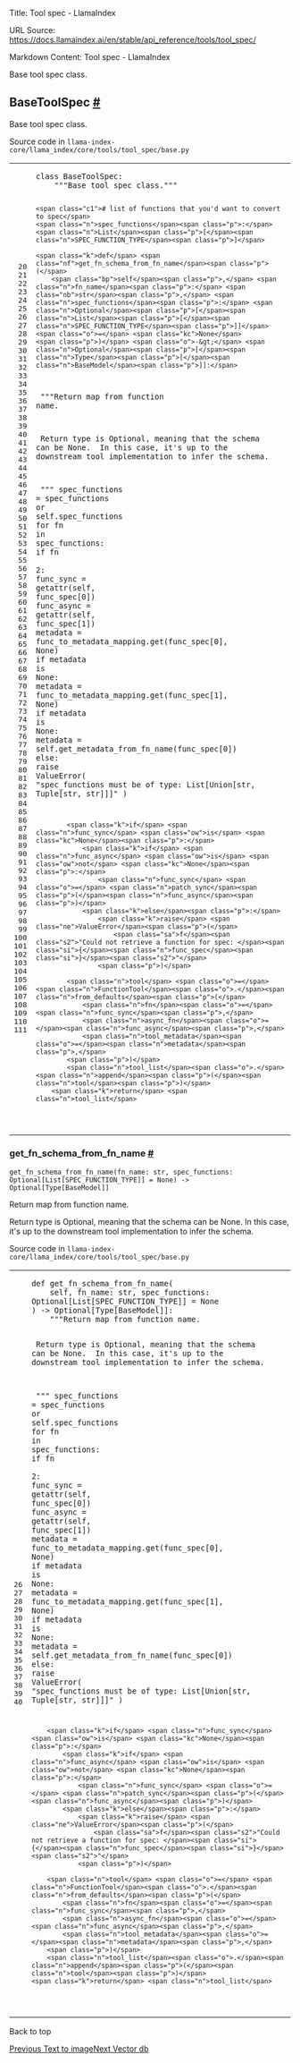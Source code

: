 Title: Tool spec - LlamaIndex

URL Source: https://docs.llamaindex.ai/en/stable/api_reference/tools/tool_spec/

Markdown Content:
Tool spec - LlamaIndex


Base tool spec class.

BaseToolSpec [#](https://docs.llamaindex.ai/en/stable/api_reference/tools/tool_spec/#llama_index.core.tools.tool_spec.base.BaseToolSpec "Permanent link")
---------------------------------------------------------------------------------------------------------------------------------------------------------

Base tool spec class.

Source code in `llama-index-core/llama_index/core/tools/tool_spec/base.py`

<table class="highlighttable"><tbody><tr><td class="linenos"><div class="linenodiv"><pre><span></span><span class="normal"> 20</span>
<span class="normal"> 21</span>
<span class="normal"> 22</span>
<span class="normal"> 23</span>
<span class="normal"> 24</span>
<span class="normal"> 25</span>
<span class="normal"> 26</span>
<span class="normal"> 27</span>
<span class="normal"> 28</span>
<span class="normal"> 29</span>
<span class="normal"> 30</span>
<span class="normal"> 31</span>
<span class="normal"> 32</span>
<span class="normal"> 33</span>
<span class="normal"> 34</span>
<span class="normal"> 35</span>
<span class="normal"> 36</span>
<span class="normal"> 37</span>
<span class="normal"> 38</span>
<span class="normal"> 39</span>
<span class="normal"> 40</span>
<span class="normal"> 41</span>
<span class="normal"> 42</span>
<span class="normal"> 43</span>
<span class="normal"> 44</span>
<span class="normal"> 45</span>
<span class="normal"> 46</span>
<span class="normal"> 47</span>
<span class="normal"> 48</span>
<span class="normal"> 49</span>
<span class="normal"> 50</span>
<span class="normal"> 51</span>
<span class="normal"> 52</span>
<span class="normal"> 53</span>
<span class="normal"> 54</span>
<span class="normal"> 55</span>
<span class="normal"> 56</span>
<span class="normal"> 57</span>
<span class="normal"> 58</span>
<span class="normal"> 59</span>
<span class="normal"> 60</span>
<span class="normal"> 61</span>
<span class="normal"> 62</span>
<span class="normal"> 63</span>
<span class="normal"> 64</span>
<span class="normal"> 65</span>
<span class="normal"> 66</span>
<span class="normal"> 67</span>
<span class="normal"> 68</span>
<span class="normal"> 69</span>
<span class="normal"> 70</span>
<span class="normal"> 71</span>
<span class="normal"> 72</span>
<span class="normal"> 73</span>
<span class="normal"> 74</span>
<span class="normal"> 75</span>
<span class="normal"> 76</span>
<span class="normal"> 77</span>
<span class="normal"> 78</span>
<span class="normal"> 79</span>
<span class="normal"> 80</span>
<span class="normal"> 81</span>
<span class="normal"> 82</span>
<span class="normal"> 83</span>
<span class="normal"> 84</span>
<span class="normal"> 85</span>
<span class="normal"> 86</span>
<span class="normal"> 87</span>
<span class="normal"> 88</span>
<span class="normal"> 89</span>
<span class="normal"> 90</span>
<span class="normal"> 91</span>
<span class="normal"> 92</span>
<span class="normal"> 93</span>
<span class="normal"> 94</span>
<span class="normal"> 95</span>
<span class="normal"> 96</span>
<span class="normal"> 97</span>
<span class="normal"> 98</span>
<span class="normal"> 99</span>
<span class="normal">100</span>
<span class="normal">101</span>
<span class="normal">102</span>
<span class="normal">103</span>
<span class="normal">104</span>
<span class="normal">105</span>
<span class="normal">106</span>
<span class="normal">107</span>
<span class="normal">108</span>
<span class="normal">109</span>
<span class="normal">110</span>
<span class="normal">111</span></pre></div></td><td class="code"><div><pre><span></span><code><span class="k">class</span> <span class="nc">BaseToolSpec</span><span class="p">:</span>
<span class="w">    </span><span class="sd">"""Base tool spec class."""</span>

    <span class="c1"># list of functions that you'd want to convert to spec</span>
    <span class="n">spec_functions</span><span class="p">:</span> <span class="n">List</span><span class="p">[</span><span class="n">SPEC_FUNCTION_TYPE</span><span class="p">]</span>

    <span class="k">def</span> <span class="nf">get_fn_schema_from_fn_name</span><span class="p">(</span>
        <span class="bp">self</span><span class="p">,</span> <span class="n">fn_name</span><span class="p">:</span> <span class="nb">str</span><span class="p">,</span> <span class="n">spec_functions</span><span class="p">:</span> <span class="n">Optional</span><span class="p">[</span><span class="n">List</span><span class="p">[</span><span class="n">SPEC_FUNCTION_TYPE</span><span class="p">]]</span> <span class="o">=</span> <span class="kc">None</span>
    <span class="p">)</span> <span class="o">-&gt;</span> <span class="n">Optional</span><span class="p">[</span><span class="n">Type</span><span class="p">[</span><span class="n">BaseModel</span><span class="p">]]:</span>
<span class="w">        </span><span class="sd">"""Return map from function name.</span>

<span class="sd">        Return type is Optional, meaning that the schema can be None.</span>
<span class="sd">        In this case, it's up to the downstream tool implementation to infer the schema.</span>

<span class="sd">        """</span>
        <span class="n">spec_functions</span> <span class="o">=</span> <span class="n">spec_functions</span> <span class="ow">or</span> <span class="bp">self</span><span class="o">.</span><span class="n">spec_functions</span>
        <span class="k">for</span> <span class="n">fn</span> <span class="ow">in</span> <span class="n">spec_functions</span><span class="p">:</span>
            <span class="k">if</span> <span class="n">fn</span> <span class="o"></span> <span class="mi">2</span><span class="p">:</span>
                <span class="n">func_sync</span> <span class="o">=</span> <span class="nb">getattr</span><span class="p">(</span><span class="bp">self</span><span class="p">,</span> <span class="n">func_spec</span><span class="p">[</span><span class="mi">0</span><span class="p">])</span>
                <span class="n">func_async</span> <span class="o">=</span> <span class="nb">getattr</span><span class="p">(</span><span class="bp">self</span><span class="p">,</span> <span class="n">func_spec</span><span class="p">[</span><span class="mi">1</span><span class="p">])</span>
                <span class="n">metadata</span> <span class="o">=</span> <span class="n">func_to_metadata_mapping</span><span class="o">.</span><span class="n">get</span><span class="p">(</span><span class="n">func_spec</span><span class="p">[</span><span class="mi">0</span><span class="p">],</span> <span class="kc">None</span><span class="p">)</span>
                <span class="k">if</span> <span class="n">metadata</span> <span class="ow">is</span> <span class="kc">None</span><span class="p">:</span>
                    <span class="n">metadata</span> <span class="o">=</span> <span class="n">func_to_metadata_mapping</span><span class="o">.</span><span class="n">get</span><span class="p">(</span><span class="n">func_spec</span><span class="p">[</span><span class="mi">1</span><span class="p">],</span> <span class="kc">None</span><span class="p">)</span>
                    <span class="k">if</span> <span class="n">metadata</span> <span class="ow">is</span> <span class="kc">None</span><span class="p">:</span>
                        <span class="n">metadata</span> <span class="o">=</span> <span class="bp">self</span><span class="o">.</span><span class="n">get_metadata_from_fn_name</span><span class="p">(</span><span class="n">func_spec</span><span class="p">[</span><span class="mi">0</span><span class="p">])</span>
            <span class="k">else</span><span class="p">:</span>
                <span class="k">raise</span> <span class="ne">ValueError</span><span class="p">(</span>
                    <span class="s2">"spec_functions must be of type: List[Union[str, Tuple[str, str]]]"</span>
                <span class="p">)</span>

            <span class="k">if</span> <span class="n">func_sync</span> <span class="ow">is</span> <span class="kc">None</span><span class="p">:</span>
                <span class="k">if</span> <span class="n">func_async</span> <span class="ow">is</span> <span class="ow">not</span> <span class="kc">None</span><span class="p">:</span>
                    <span class="n">func_sync</span> <span class="o">=</span> <span class="n">patch_sync</span><span class="p">(</span><span class="n">func_async</span><span class="p">)</span>
                <span class="k">else</span><span class="p">:</span>
                    <span class="k">raise</span> <span class="ne">ValueError</span><span class="p">(</span>
                        <span class="sa">f</span><span class="s2">"Could not retrieve a function for spec: </span><span class="si">{</span><span class="n">func_spec</span><span class="si">}</span><span class="s2">"</span>
                    <span class="p">)</span>

            <span class="n">tool</span> <span class="o">=</span> <span class="n">FunctionTool</span><span class="o">.</span><span class="n">from_defaults</span><span class="p">(</span>
                <span class="n">fn</span><span class="o">=</span><span class="n">func_sync</span><span class="p">,</span>
                <span class="n">async_fn</span><span class="o">=</span><span class="n">func_async</span><span class="p">,</span>
                <span class="n">tool_metadata</span><span class="o">=</span><span class="n">metadata</span><span class="p">,</span>
            <span class="p">)</span>
            <span class="n">tool_list</span><span class="o">.</span><span class="n">append</span><span class="p">(</span><span class="n">tool</span><span class="p">)</span>
        <span class="k">return</span> <span class="n">tool_list</span>
</code></pre></div></td></tr></tbody></table>

### get\_fn\_schema\_from\_fn\_name [#](https://docs.llamaindex.ai/en/stable/api_reference/tools/tool_spec/#llama_index.core.tools.tool_spec.base.BaseToolSpec.get_fn_schema_from_fn_name "Permanent link")

```
get_fn_schema_from_fn_name(fn_name: str, spec_functions: Optional[List[SPEC_FUNCTION_TYPE]] = None) -> Optional[Type[BaseModel]]
```

Return map from function name.

Return type is Optional, meaning that the schema can be None. In this case, it's up to the downstream tool implementation to infer the schema.

Source code in `llama-index-core/llama_index/core/tools/tool_spec/base.py`

<table class="highlighttable"><tbody><tr><td class="linenos"><div class="linenodiv"><pre><span></span><span class="normal">26</span>
<span class="normal">27</span>
<span class="normal">28</span>
<span class="normal">29</span>
<span class="normal">30</span>
<span class="normal">31</span>
<span class="normal">32</span>
<span class="normal">33</span>
<span class="normal">34</span>
<span class="normal">35</span>
<span class="normal">36</span>
<span class="normal">37</span>
<span class="normal">38</span>
<span class="normal">39</span>
<span class="normal">40</span></pre></div></td><td class="code"><div><pre><span></span><code><span class="k">def</span> <span class="nf">get_fn_schema_from_fn_name</span><span class="p">(</span>
    <span class="bp">self</span><span class="p">,</span> <span class="n">fn_name</span><span class="p">:</span> <span class="nb">str</span><span class="p">,</span> <span class="n">spec_functions</span><span class="p">:</span> <span class="n">Optional</span><span class="p">[</span><span class="n">List</span><span class="p">[</span><span class="n">SPEC_FUNCTION_TYPE</span><span class="p">]]</span> <span class="o">=</span> <span class="kc">None</span>
<span class="p">)</span> <span class="o">-&gt;</span> <span class="n">Optional</span><span class="p">[</span><span class="n">Type</span><span class="p">[</span><span class="n">BaseModel</span><span class="p">]]:</span>
<span class="w">    </span><span class="sd">"""Return map from function name.</span>

<span class="sd">    Return type is Optional, meaning that the schema can be None.</span>
<span class="sd">    In this case, it's up to the downstream tool implementation to infer the schema.</span>

<span class="sd">    """</span>
    <span class="n">spec_functions</span> <span class="o">=</span> <span class="n">spec_functions</span> <span class="ow">or</span> <span class="bp">self</span><span class="o">.</span><span class="n">spec_functions</span>
    <span class="k">for</span> <span class="n">fn</span> <span class="ow">in</span> <span class="n">spec_functions</span><span class="p">:</span>
        <span class="k">if</span> <span class="n">fn</span> <span class="o"></span> <span class="mi">2</span><span class="p">:</span>
            <span class="n">func_sync</span> <span class="o">=</span> <span class="nb">getattr</span><span class="p">(</span><span class="bp">self</span><span class="p">,</span> <span class="n">func_spec</span><span class="p">[</span><span class="mi">0</span><span class="p">])</span>
            <span class="n">func_async</span> <span class="o">=</span> <span class="nb">getattr</span><span class="p">(</span><span class="bp">self</span><span class="p">,</span> <span class="n">func_spec</span><span class="p">[</span><span class="mi">1</span><span class="p">])</span>
            <span class="n">metadata</span> <span class="o">=</span> <span class="n">func_to_metadata_mapping</span><span class="o">.</span><span class="n">get</span><span class="p">(</span><span class="n">func_spec</span><span class="p">[</span><span class="mi">0</span><span class="p">],</span> <span class="kc">None</span><span class="p">)</span>
            <span class="k">if</span> <span class="n">metadata</span> <span class="ow">is</span> <span class="kc">None</span><span class="p">:</span>
                <span class="n">metadata</span> <span class="o">=</span> <span class="n">func_to_metadata_mapping</span><span class="o">.</span><span class="n">get</span><span class="p">(</span><span class="n">func_spec</span><span class="p">[</span><span class="mi">1</span><span class="p">],</span> <span class="kc">None</span><span class="p">)</span>
                <span class="k">if</span> <span class="n">metadata</span> <span class="ow">is</span> <span class="kc">None</span><span class="p">:</span>
                    <span class="n">metadata</span> <span class="o">=</span> <span class="bp">self</span><span class="o">.</span><span class="n">get_metadata_from_fn_name</span><span class="p">(</span><span class="n">func_spec</span><span class="p">[</span><span class="mi">0</span><span class="p">])</span>
        <span class="k">else</span><span class="p">:</span>
            <span class="k">raise</span> <span class="ne">ValueError</span><span class="p">(</span>
                <span class="s2">"spec_functions must be of type: List[Union[str, Tuple[str, str]]]"</span>
            <span class="p">)</span>

        <span class="k">if</span> <span class="n">func_sync</span> <span class="ow">is</span> <span class="kc">None</span><span class="p">:</span>
            <span class="k">if</span> <span class="n">func_async</span> <span class="ow">is</span> <span class="ow">not</span> <span class="kc">None</span><span class="p">:</span>
                <span class="n">func_sync</span> <span class="o">=</span> <span class="n">patch_sync</span><span class="p">(</span><span class="n">func_async</span><span class="p">)</span>
            <span class="k">else</span><span class="p">:</span>
                <span class="k">raise</span> <span class="ne">ValueError</span><span class="p">(</span>
                    <span class="sa">f</span><span class="s2">"Could not retrieve a function for spec: </span><span class="si">{</span><span class="n">func_spec</span><span class="si">}</span><span class="s2">"</span>
                <span class="p">)</span>

        <span class="n">tool</span> <span class="o">=</span> <span class="n">FunctionTool</span><span class="o">.</span><span class="n">from_defaults</span><span class="p">(</span>
            <span class="n">fn</span><span class="o">=</span><span class="n">func_sync</span><span class="p">,</span>
            <span class="n">async_fn</span><span class="o">=</span><span class="n">func_async</span><span class="p">,</span>
            <span class="n">tool_metadata</span><span class="o">=</span><span class="n">metadata</span><span class="p">,</span>
        <span class="p">)</span>
        <span class="n">tool_list</span><span class="o">.</span><span class="n">append</span><span class="p">(</span><span class="n">tool</span><span class="p">)</span>
    <span class="k">return</span> <span class="n">tool_list</span>
</code></pre></div></td></tr></tbody></table>

Back to top

[Previous Text to image](https://docs.llamaindex.ai/en/stable/api_reference/tools/text_to_image/)[Next Vector db](https://docs.llamaindex.ai/en/stable/api_reference/tools/vector_db/)

